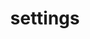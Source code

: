 ---
title: settings
siteMetadata:
  title: 'Flock'
  description: 'Cover'
  keywords: 'insurance, drones, pay-as-you-go'

---